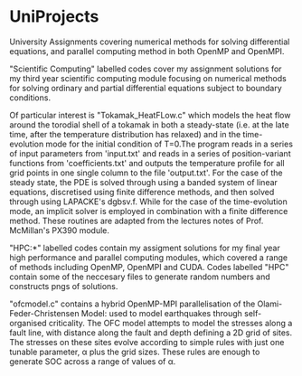 # UniProjects
University Assignments covering numerical methods for solving differential equations, and parallel computing method in both OpenMP and OpenMPI.

"Scientific Computing" labelled codes cover my assignment solutions for my third year scientific computing module focusing on numerical methods for solving ordinary and partial differential equations subject to boundary conditions. 

Of particular interest is "Tokamak_HeatFLow.c" which models the heat flow around the torodial shell of a tokamak in both a steady-state (i.e. at the late time, after the temperature distribution has relaxed) and in the time-evolution mode for the initial condition of T=0.The program reads in a series of input parameters from 'input.txt' and reads in a series of position-variant functions from 'coefficients.txt' and outputs the temperature profile for all grid points in one single column to the file 'output.txt'. For the case of the steady state, the PDE is  solved through using a banded system of linear equations, discretised using finite difference methods, and then solved through using LAPACKE's dgbsv.f. While for the case of the time-evolution mode, an implicit solver is employed in combination with a finite difference method. These routines are adapted from the lectures notes of Prof. McMillan's PX390 module. 


"HPC:*" labelled codes contain my assigment solutions for my final year high performance and parallel computing modules, which covered a range of methods including OpenMP, OpenMPI and CUDA. Codes labelled "HPC" contain some of the neccesary files to generate random numbers and constructs pngs of solutions.

"ofcmodel.c" contains a hybrid OpenMP-MPI parallelisation of the Olami-Feder-Christensen Model: used to model earthquakes through self-organised criticality. The OFC model attempts to model the stresses along a fault line, with distance along the fault and depth defining a 2D grid of sites. The stresses on these sites evolve according to simple rules with just one tunable parameter, α plus the grid sizes. These rules are enough to generate SOC across a range of values of α.
